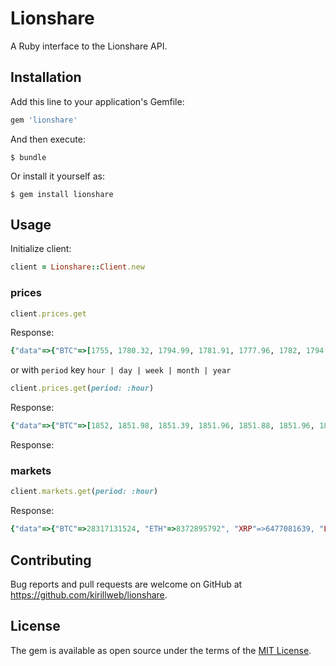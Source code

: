# Lionshare

A Ruby interface to the Lionshare API.

## Installation

Add this line to your application's Gemfile:

```ruby
gem 'lionshare'
```

And then execute:

    $ bundle

Or install it yourself as:

    $ gem install lionshare

## Usage

Initialize client:

```ruby
client = Lionshare::Client.new
```

### prices

```ruby
client.prices.get
```

Response:

```ruby
{"data"=>{"BTC"=>[1755, 1780.32, 1794.99, 1781.91, 1777.96, 1782, 1794.99, 1785.54, 1795.52, 1843, 1877.6, 1880.91, 1848.77], "ETH"=>[91.27, 88.59, 89.34, 89.28, 88.77, 87.28, 88.36, 89.08, 88.41, 87.16, 88.2, 89.7, 90.33], "LTC"=>[37.1, 36.16, 34.31, 31.72, 32.41, 33.55, 32.82, 32.21, 29.92, 31.71, 31.2, 32.27, 32.79]}}
```


or with `period` key
`hour | day | week | month | year`

```ruby
client.prices.get(period: :hour)
```
Response:

```ruby
{"data"=>{"BTC"=>[1852, 1851.98, 1851.39, 1851.96, 1851.88, 1851.96, 1852.95, 1853, 1852.96, 1852.95, 1853, 1852.99, 1853], "ETH"=>[89.75, 89.4, 89.59, 89.58, 89.54, 89.52, 89.48, 89.39, 89.46, 89.39, 89.21, 89.18, 88.9], "LTC"=>[31.82, 31.9, 31.94, 31.92, 31.94, 31.87, 31.96, 31.81, 31.66, 31.45, 31.64, 31.73, 31.63]}}
```

Response:

### markets

```ruby
client.markets.get(period: :hour)
```

Response:

```ruby
{"data"=>{"BTC"=>28317131524, "ETH"=>8372895792", "XRP"=>6477081639, "LTC"=>1562510222, "XEM"=>1104930000, "DASH"=>704585094, "ETC"=>606619545, "XMR"=>417501622}}
```

## Contributing

Bug reports and pull requests are welcome on GitHub at https://github.com/kirillweb/lionshare.

## License

The gem is available as open source under the terms of the [MIT License](http://opensource.org/licenses/MIT).

